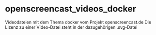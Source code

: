 # openscreencast_videos_docker

Videodateien mit dem Thema docker vom Projekt openscreencast.de
Die Lizenz zu einer Video-Datei steht in der dazugehörigen .svg-Datei
